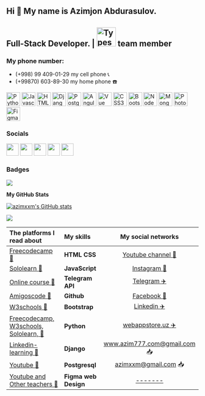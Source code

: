 ## Hi 👋 My name is Azimjon Abdurasulov. 


Full-Stack Developer. | <a href="https://1sonia.uz/" target="_blank" rel="noreferrer"><img src="https://user-images.githubusercontent.com/76002783/168444357-e0b4f5b1-5503-4d37-9700-0005ea4055de.png"  height="50" alt="Typescript" /></a> team member
---------------

### My phone number:
- (+998) 99 409-01-29 my cell phone  📞
- (+99870) 603-89-30 my home phone ☎️



<p align="left">

<a href="https://www.python.org/" target="_blank" rel="noreferrer"><img src="https://raw.githubusercontent.com/danielcranney/readme-generator/main/public/icons/skills/python-colored.svg" width="36" height="36" alt="Python" /></a>
<a href="https://developer.mozilla.org/en-US/docs/Web/JavaScript" target="_blank" rel="noreferrer"><img src="https://raw.githubusercontent.com/danielcranney/readme-generator/main/public/icons/skills/javascript-colored.svg" width="36" height="36" alt="Javascript" /></a>
<a href="https://developer.mozilla.org/en-US/docs/Glossary/HTML5" target="_blank" rel="noreferrer"><img src="https://raw.githubusercontent.com/danielcranney/readme-generator/main/public/icons/skills/html5-colored.svg" width="36" height="36" alt="HTML5" /></a>
<a href="https://djangoproject.com/" target="_blank" rel="noreferrer"><img src="https://raw.githubusercontent.com/danielcranney/readme-generator/main/public/icons/skills/django-colored.svg" width="36" height="36" alt="Django" /></a>
<a href="https://www.postgresql.org/" target="_blank" rel="noreferrer"><img src="https://raw.githubusercontent.com/danielcranney/readme-generator/main/public/icons/skills/postgresql-colored.svg" width="36" height="36" alt="PostgreSQL" /></a>
<a href="https://https://fastapi.tiangolo.com/" target="_blank" rel="noreferrer"><img src="https://raw.githubusercontent.com/danielcranney/readme-generator/main/public/icons/skills/fastapi-colored.svg" width="36" height="36" alt="Angular" /></a>
<a href="https://flask.palletsprojects.com/" target="_blank" rel="noreferrer"><img src="https://raw.githubusercontent.com/danielcranney/readme-generator/main/public/icons/skills/flask-colored.svg" width="36" height="36" alt="Vue" /></a>
<a href="https://www.w3.org/TR/CSS/#css" target="_blank" rel="noreferrer"><img src="https://raw.githubusercontent.com/danielcranney/readme-generator/main/public/icons/skills/css3-colored.svg" width="36" height="36" alt="CSS3" /></a>
<a href="https://getbootstrap.com/" target="_blank" rel="noreferrer"><img src="https://raw.githubusercontent.com/danielcranney/readme-generator/main/public/icons/skills/bootstrap-colored.svg" width="36" height="36" alt="Bootstrap" /></a>
<a href="https://nodejs.org/en/" target="_blank" rel="noreferrer"><img src="https://raw.githubusercontent.com/danielcranney/readme-generator/main/public/icons/skills/nodejs-colored.svg" width="36" height="36" alt="NodeJS" /></a>
<a href="https://www.mongodb.com/" target="_blank" rel="noreferrer"><img src="https://raw.githubusercontent.com/danielcranney/readme-generator/main/public/icons/skills/mongodb-colored.svg" width="36" height="36" alt="MongoDB" /></a>
<a href="https://www.adobe.com/uk/products/photoshop.html" target="_blank" rel="noreferrer"><img src="https://raw.githubusercontent.com/danielcranney/readme-generator/main/public/icons/skills/photoshop-colored-dark.svg" width="36" height="36" alt="Photoshop" /></a>
<a href="https://www.figma.com/" target="_blank" rel="noreferrer"><img src="https://raw.githubusercontent.com/danielcranney/readme-generator/main/public/icons/skills/figma-colored.svg" width="36" height="36" alt="Figma" /></a>
</p>


### Socials


<p align="left">  
<a href="https://www.github.com/azimxxm" target="_blank" rel="noreferrer"><img src="https://raw.githubusercontent.com/danielcranney/readme-generator/main/public/icons/socials/github-dark.svg" width="32" height="32" /></a>
<a href="http://www.instagram.com/azim_29_01" target="_blank" rel="noreferrer"><img src="https://raw.githubusercontent.com/danielcranney/readme-generator/main/public/icons/socials/instagram.svg" width="32" height="32" /></a> 
<a href="https://www.linkedin.com/in/azimjon-abdurasulov-aa10671b3" target="_blank" rel="noreferrer"><img src="https://raw.githubusercontent.com/danielcranney/readme-generator/main/public/icons/socials/linkedin.svg" width="32" height="32" /></a> 
<a href="https://www.twitter.com/azim_29_01" target="_blank" rel="noreferrer"><img src="https://raw.githubusercontent.com/danielcranney/readme-generator/main/public/icons/socials/twitter.svg" width="32" height="32" /></a> 
<a href="https://www.youtube.com/channel/UCfliQ_F24412ey6V9tmYJWA" target="_blank" rel="noreferrer"><img src="https://raw.githubusercontent.com/danielcranney/readme-generator/main/public/icons/socials/youtube.svg" width="32" height="32" /></a>
</p>


### Badges
<a href="https://www.github.com/azimxxm" target="_blank" rel="noreferrer"><img src="https://img.shields.io/github/followers/azimxxm?logo=github&style=for-the-badge&color=0891b2&labelColor=1c1917" /></a>

<b>My GitHub Stats</b>

<a href="http://www.github.com/azimxxm"><img src="https://github-readme-stats.vercel.app/api?username=azimxxm&show_icons=true&hide=&count_private=true&title_color=0891b2&text_color=ffffff&icon_color=0891b2&bg_color=1c1917&hide_border=true&show_icons=true" alt="azimxxm's GitHub stats" /></a>

<a href="http://www.github.com/azimxxm"><img src="https://github-readme-streak-stats.herokuapp.com/?user=azimxxm&stroke=ffffff&background=1c1917&ring=0891b2&fire=0891b2&currStreakNum=ffffff&currStreakLabel=0891b2&sideNums=ffffff&sideLabels=ffffff&dates=ffffff&hide_border=true" /></a>


| The platforms I read about                                                  | My skills            |                                    My social networks                                     |
|:----------------------------------------------------------------------------|:---------------------|:-----------------------------------------------------------------------------------------:|
| [Freecodecamp 🚀](https://www.freecodecamp.org)                             | **HTML**  **CSS**    | <a href="https://www.youtube.com/channel/UCfliQ_F24412ey6V9tmYJWA">Youtube channel 🎥</a> |
| [Sololearn 🚀](https://www.sololearn.com)                                   | **JavaScript**       |              <a href="https://www.instagram.com/azim_29_01">Instagram 📸</a>              |
| [Online course 🚀](https://mohirdev.uz)                                     | **Telegram API**     |                     <a href="https://t.me/azim_01_29">Telegram ✈️</a>                     |
| [Amigoscode 🚀](https://amigoscode.com)                                     | **Github**           |           <a href="https://www.facebook.com/azimbekabdurasulov">Facebook 📸</a>           |
| [W3schools 🚀](https://www.w3schools.com)                                   | **Bootstrap**        |    <a href="https://www.linkedin.com/in/azimjon-abdurasulov-aa10671b3">Linkedin ✈️</a>    |
| [Freecodecamp, W3schools, Sololearn, 🚀](https://www.linkedin.com/learning) | **Python**           |                <a href="https://www.webappstore.uz">webappstore.uz ✈️</a>                 |
| [Linkedin-learning 🚀](https://www.linkedin.com/learning)                   | **Django**           |        <a href="mailto:www.azim777.com@gmail.com">www.azim777.com@gmail.com 📥</a>        |
| [Youtube 🚀](https://www.youtube.com)                                       | **Postgresql**       |                <a href="mailto:azimxxm@gmail.com">azimxxm@gmail.com 📥</a>                |
| [Youtube and Other teachers 🚀](https://www.youtube.com)                    | **Figma web Design** |                         <a href="tel:+998994090129"> -------</a>                          |
